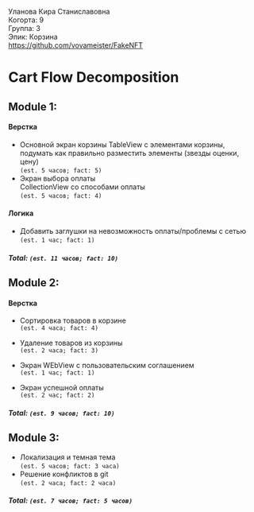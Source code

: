 
Уланова Кира Станиславовна
<br /> Когорта: 9
<br /> Группа: 3
<br /> Эпик: Корзина
<br /> https://github.com/vovameister/FakeNFT

# Cart Flow Decomposition


## Module 1:

#### Верстка
- Основной экран корзины
TableView с элементами корзины, подумать как правильно разместить элементы (звезды оценки, цену)                 
`(est. 5 часов; fact: 5)`
- Экран выбора оплаты  
CollectionView со способами оплаты   
`(est. 5 часов; fact: 4) `


#### Логика
- Добавить заглушки на невозможность оплаты/проблемы с сетью  
`(est. 1 час; fact: 1)`

##### Total: `(est. 11 часов; fact: 10)`



## Module 2:
#### Верстка
- Сортировка товаров в корзине   
`(est. 4 часа; fact: 4)`

- Удаление товаров из корзины   
`(est. 2 часа; fact: 3)`

- Экран WEbView с пользовательским соглашением   
`(est. 1 час; fact: 1)`


- Экран успешной оплаты  
`(est. 2 час; fact: 2)`

##### Total: `(est. 9 часов; fact: 10)`

## Module 3:

- Локализация и темная тема  
`(est. 5 часов; fact: 3 часа)`
- Решение конфликтов в git  
`(est. 2 часа; fact: 2 часа)`

##### Total: `(est. 7 часов; fact: 5 часов)`
